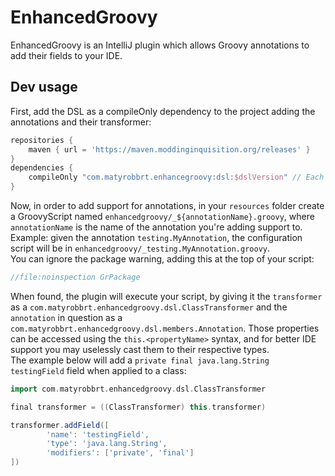 # EnhancedGroovy
EnhancedGroovy is an IntelliJ plugin which allows Groovy annotations to add their fields to your IDE.
## Dev usage
First, add the DSL as a compileOnly dependency to the project adding the annotations and their transformer:
```groovy
repositories {
    maven { url = 'https://maven.moddinginquisition.org/releases' }
}
dependencies {
    compileOnly "com.matyrobbrt.enhancegroovy:dsl:$dslVersion" // Each plugin version has its own dsl version with the same ID
}
```
Now, in order to add support for annotations, in your `resources` folder create a GroovyScript named `enhancedgroovy/_${annotationName}.groovy`,
where `annotationName` is the name of the annotation you're adding support to.  
Example: given the annotation `testing.MyAnnotation`, the configuration script will be in `enhancedgroovy/_testing.MyAnnotation.groovy`.  
You can ignore the package warning, adding this at the top of your script:
```groovy
//file:noinspection GrPackage
```
When found, the plugin will execute your script, by giving it the `transformer` as a `com.matyrobbrt.enhancedgroovy.dsl.ClassTransformer` and
the `annotation` in question as a `com.matyrobbrt.enhancedgroovy.dsl.members.Annotation`. Those properties can be accessed using the `this.<propertyName>`
syntax, and for better IDE support you may uselessly cast them to their respective types.  
The example below will add a `private final java.lang.String testingField` field when applied to a class:
```groovy
import com.matyrobbrt.enhancedgroovy.dsl.ClassTransformer

final transformer = ((ClassTransformer) this.transformer)

transformer.addField([
        'name': 'testingField',
        'type': 'java.lang.String',
        'modifiers': ['private', 'final']
])
```